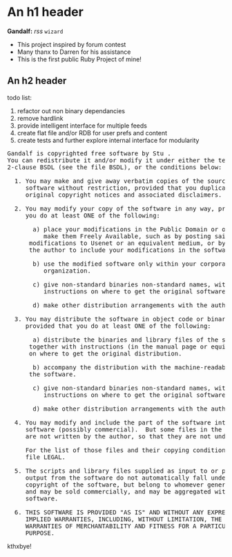An h1 header
============

**Gandalf:** *rss* `wizard`

  * This project inspired by forum contest
  * Many thanx to Darren for his assistance
  * This is the first public Ruby Project of mine!

An h2 header
------------

todo list:

 1. refactor out non binary dependancies
 2. remove hardlink
 3. provide intelligent interface for multiple feeds
 4. create flat file and/or RDB for user prefs and content
 5. create tests and further explore internal interface for modularity

<pre>
Gandalf is copyrighted free software by Stu <stu@rubyprogrammer.net>.
You can redistribute it and/or modify it under either the terms of the
2-clause BSDL (see the file BSDL), or the conditions below:

  1. You may make and give away verbatim copies of the source form of the
     software without restriction, provided that you duplicate all of the
     original copyright notices and associated disclaimers.

  2. You may modify your copy of the software in any way, provided that
     you do at least ONE of the following:

       a) place your modifications in the Public Domain or otherwise
          make them Freely Available, such as by posting said
	  modifications to Usenet or an equivalent medium, or by allowing
	  the author to include your modifications in the software.

       b) use the modified software only within your corporation or
          organization.

       c) give non-standard binaries non-standard names, with
          instructions on where to get the original software distribution.

       d) make other distribution arrangements with the author.

  3. You may distribute the software in object code or binary form,
     provided that you do at least ONE of the following:

       a) distribute the binaries and library files of the software,
	  together with instructions (in the manual page or equivalent)
	  on where to get the original distribution.

       b) accompany the distribution with the machine-readable source of
	  the software.

       c) give non-standard binaries non-standard names, with
          instructions on where to get the original software distribution.

       d) make other distribution arrangements with the author.

  4. You may modify and include the part of the software into any other
     software (possibly commercial).  But some files in the distribution
     are not written by the author, so that they are not under these terms.

     For the list of those files and their copying conditions, see the
     file LEGAL.

  5. The scripts and library files supplied as input to or produced as 
     output from the software do not automatically fall under the
     copyright of the software, but belong to whomever generated them, 
     and may be sold commercially, and may be aggregated with this
     software.

  6. THIS SOFTWARE IS PROVIDED "AS IS" AND WITHOUT ANY EXPRESS OR
     IMPLIED WARRANTIES, INCLUDING, WITHOUT LIMITATION, THE IMPLIED
     WARRANTIES OF MERCHANTABILITY AND FITNESS FOR A PARTICULAR
     PURPOSE.
</pre>

kthxbye!
